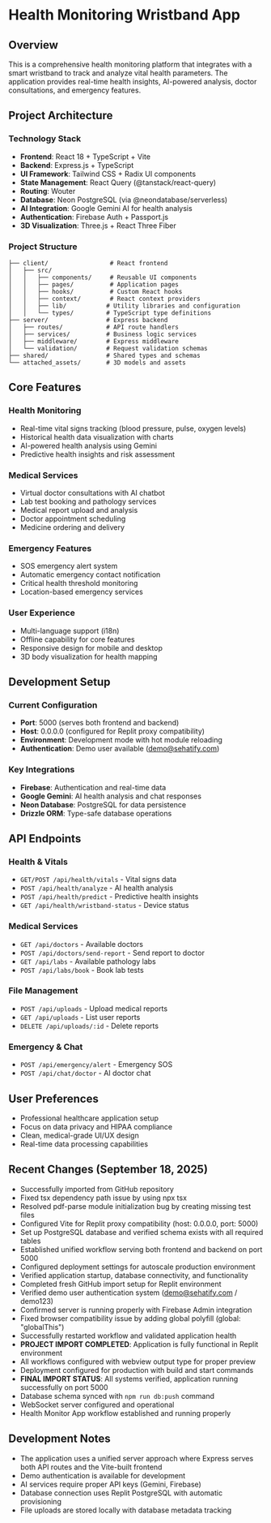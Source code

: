 # Health Monitoring Wristband App

## Overview
This is a comprehensive health monitoring platform that integrates with a smart wristband to track and analyze vital health parameters. The application provides real-time health insights, AI-powered analysis, doctor consultations, and emergency features.

## Project Architecture

### Technology Stack
- **Frontend**: React 18 + TypeScript + Vite
- **Backend**: Express.js + TypeScript
- **UI Framework**: Tailwind CSS + Radix UI components
- **State Management**: React Query (@tanstack/react-query)
- **Routing**: Wouter
- **Database**: Neon PostgreSQL (via @neondatabase/serverless)
- **AI Integration**: Google Gemini AI for health analysis
- **Authentication**: Firebase Auth + Passport.js
- **3D Visualization**: Three.js + React Three Fiber

### Project Structure
```
├── client/                 # React frontend
│   ├── src/
│   │   ├── components/     # Reusable UI components
│   │   ├── pages/          # Application pages
│   │   ├── hooks/          # Custom React hooks
│   │   ├── context/        # React context providers
│   │   ├── lib/           # Utility libraries and configuration
│   │   └── types/         # TypeScript type definitions
├── server/                # Express backend
│   ├── routes/            # API route handlers
│   ├── services/          # Business logic services
│   ├── middleware/        # Express middleware
│   └── validation/        # Request validation schemas
├── shared/                # Shared types and schemas
└── attached_assets/       # 3D models and assets
```

## Core Features

### Health Monitoring
- Real-time vital signs tracking (blood pressure, pulse, oxygen levels)
- Historical health data visualization with charts
- AI-powered health analysis using Gemini
- Predictive health insights and risk assessment

### Medical Services
- Virtual doctor consultations with AI chatbot
- Lab test booking and pathology services
- Medical report upload and analysis
- Doctor appointment scheduling
- Medicine ordering and delivery

### Emergency Features
- SOS emergency alert system
- Automatic emergency contact notification
- Critical health threshold monitoring
- Location-based emergency services

### User Experience
- Multi-language support (i18n)
- Offline capability for core features
- Responsive design for mobile and desktop
- 3D body visualization for health mapping

## Development Setup

### Current Configuration
- **Port**: 5000 (serves both frontend and backend)
- **Host**: 0.0.0.0 (configured for Replit proxy compatibility)
- **Environment**: Development mode with hot module reloading
- **Authentication**: Demo user available (demo@sehatify.com)

### Key Integrations
- **Firebase**: Authentication and real-time data
- **Google Gemini**: AI health analysis and chat responses
- **Neon Database**: PostgreSQL for data persistence
- **Drizzle ORM**: Type-safe database operations

## API Endpoints

### Health & Vitals
- `GET/POST /api/health/vitals` - Vital signs data
- `POST /api/health/analyze` - AI health analysis
- `POST /api/health/predict` - Predictive health insights
- `GET /api/health/wristband-status` - Device status

### Medical Services
- `GET /api/doctors` - Available doctors
- `POST /api/doctors/send-report` - Send report to doctor
- `GET /api/labs` - Available pathology labs
- `POST /api/labs/book` - Book lab tests

### File Management
- `POST /api/uploads` - Upload medical reports
- `GET /api/uploads` - List user reports
- `DELETE /api/uploads/:id` - Delete reports

### Emergency & Chat
- `POST /api/emergency/alert` - Emergency SOS
- `POST /api/chat/doctor` - AI doctor chat

## User Preferences
- Professional healthcare application setup
- Focus on data privacy and HIPAA compliance
- Clean, medical-grade UI/UX design
- Real-time data processing capabilities

## Recent Changes (September 18, 2025)
- Successfully imported from GitHub repository
- Fixed tsx dependency path issue by using npx tsx
- Resolved pdf-parse module initialization bug by creating missing test files
- Configured Vite for Replit proxy compatibility (host: 0.0.0.0, port: 5000)
- Set up PostgreSQL database and verified schema exists with all required tables
- Established unified workflow serving both frontend and backend on port 5000
- Configured deployment settings for autoscale production environment
- Verified application startup, database connectivity, and functionality
- Completed fresh GitHub import setup for Replit environment
- Verified demo user authentication system (demo@sehatify.com / demo123)
- Confirmed server is running properly with Firebase Admin integration
- Fixed browser compatibility issue by adding global polyfill (global: "globalThis")
- Successfully restarted workflow and validated application health
- **PROJECT IMPORT COMPLETED**: Application is fully functional in Replit environment
- All workflows configured with webview output type for proper preview
- Deployment configured for production with build and start commands
- **FINAL IMPORT STATUS**: All systems verified, application running successfully on port 5000
- Database schema synced with `npm run db:push` command
- WebSocket server configured and operational
- Health Monitor App workflow established and running properly

## Development Notes
- The application uses a unified server approach where Express serves both API routes and the Vite-built frontend
- Demo authentication is available for development
- AI services require proper API keys (Gemini, Firebase)
- Database connection uses Replit PostgreSQL with automatic provisioning
- File uploads are stored locally with database metadata tracking